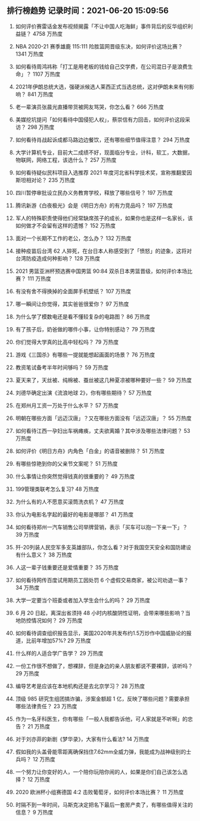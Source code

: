
## 排行榜趋势 记录时间：2021-06-20 15:09:56
  
  1. 如何评价赛雷话金发布视频揭露「不让中国人吃海鲜」事件背后的反华组织利益链？ 4758 万热度
    
  2. NBA 2020-21 赛季雄鹿 115:111 险胜篮网晋级东决，如何评价这场比赛？ 1341 万热度
    
  3. 如何看待周鸿祎称「打工是用老板的钱给自己交学费，在公司混日子是浪费生命」？ 1107 万热度
    
  4. 2021年伊朗总统大选，强硬派候选人莱西正式当选总统，这对伊朗未来有何影响？ 841 万热度
    
  5. 老一辈演员张晨光直播带货被网友骂哭，你怎么看？ 666 万热度
    
  6. 美媒挖坑提问「如何看待中国侵犯人权」，蔡崇信有力回击，如何评价这段采访？ 298 万热度
    
  7. 如何看待肖战起诉成都马路边边餐饮，还有哪些细节值得注意？ 294 万热度
    
  8. 大学计算机专业，目前大二成绩不好，现面临分专业，计科，软工，大数据，物联网，网络工程，该选什么？ 257 万热度
    
  9. 如何看待疑似民科项目入选推荐 2021 年度河北省科学技术奖，宣称推翻爱因斯坦相对论？ 235 万热度
    
  10. 四川暂停审批设立民办义务教育学校，释放了哪些信号？ 197 万热度
    
  11. 腾讯新游《白夜极光》会是《明日方舟》的有力竞品吗？ 197 万热度
    
  12. 军人的特殊职责使得他们经常缺席孩子的成长，如果你也是这样一名家长，该如何做才不会留有这样的遗憾？ 152 万热度
    
  13. 面对一个长期不工作的老公，怎么办？ 132 万热度
    
  14. 接种疫苗后台湾 62 人猝死，在台日本人称感受到了「愤怒」的迹象，这将对台湾防疫造成何种影响？ 128 万热度
    
  15. 2021 男篮亚洲杯预选赛中国男篮 90:84 双杀日本男篮晋级，如何评价本场比赛？ 111 万热度
    
  16. 有没有舍不得换掉的全面屏手机壁纸？ 107 万热度
    
  17. 哪一瞬间让你觉得，其实爸爸很爱你？ 97 万热度
    
  18. 为什么学了模数电还是看不懂较复杂的电路图？ 86 万热度
    
  19. 有了孩子后，奶爸做的哪件小事，让你特别感动？ 79 万热度
    
  20. 你们觉得大学真的比高中轻松吗？ 79 万热度
    
  21. 游戏《三国杀》有哪些一提就能想起画面的场景？ 76 万热度
    
  22. 教资笔试备考半年时间够吗？ 59 万热度
    
  23. 夏天来了，天丝被、纯棉被、蚕丝被这几种夏凉被哪种要好一些？ 59 万热度
    
  24. 刘德华确定出演《流浪地球 2》，你有哪些期待？ 57 万热度
    
  25. 在郑州月工资一万处于什么水平？ 57 万热度
    
  26. 明朝在哪些方面「远迈汉唐」？又在哪些方面没有「远迈汉唐」？ 55 万热度
    
  27. 如何看待江西一孕妇出车祸瘫痪，丈夫欲离婚？其中涉及哪些法律问题？ 53 万热度
    
  28. 如何评价《明日方舟》内角色「白金」的语音被删除？ 51 万热度
    
  29. 有哪些惊艳到你的父亲节文案呢？ 51 万热度
    
  30. 什么事情让你突然觉得钱真的很重要的？ 49 万热度
    
  31. 199管理类联考怎么复习? 48 万热度
    
  32. 为什么有的人不愿意买滚筒洗衣机？ 47 万热度
    
  33. 你认为电影名字起的最好的电影是哪部？ 41 万热度
    
  34. 如何看待郑州一汽车销售公司举牌营销，表示「买车可以抱一下亲一下」？ 39 万热度
    
  35. 歼-20列装人民空军多支英雄部队，你怎么看？对于我国空天安全和国防建设有什么意义？ 38 万热度
    
  36. 人这一辈子钱重要还是爱情重要？ 35 万热度
    
  37. 如何看待网传百度试用期员工因处罚 6 个虚假交易商家，被公司劝退一事？ 34 万热度
    
  38. 大学一定要当个班委或者加入学生会什么的吗？ 29 万热度
    
  39. 6 月 20 日起，离深出省须持 48 小时内核酸阴性证明，会带来哪些影响？当地防控情况如何？ 29 万热度
    
  40. 如何看待调查组织报告显示，美国2020年共发布约1.5万炒作中国威胁论的报道，比前年增加57%? 29 万热度
    
  41. 什么样的人适合学广告学？ 29 万热度
    
  42. 一份工作很不想做了，想裸辞，但是身边的亲人朋友都说不要裸辞，该听吗？ 29 万热度
    
  43. 编导艺考是应该在本地机构还是去北京学习？ 28 万热度
    
  44. 顶级 985 研究生组团搞诈骗，涉案金额超 1 亿，反映了哪些问题？需要承担哪些法律责任？ 23 万热度
    
  45. 作为一名牙科医生，你有哪些「一般人我都告诉他，可人家就是不听啊」的忠告？ 21 万热度
    
  46. 对于刘亦菲的新剧《梦华录》，大家有什么看法? 14 万热度
    
  47. 假如我的头盖骨能零距离确保挡住7.62mm全威力弹，我能成为战神级别的士兵吗？ 12 万热度
    
  48. 一个努力让你变好的人，一个陪你玩陪你闹的人，如果是你们自己该怎么选择？ 12 万热度
    
  49. 2020 欧洲杯小组赛德国 4:2 击败葡萄牙，如何评价本场比赛？ 11 万热度
    
  50. 时隔不到一年时间，马斯克决定把名下最后一套房产卖了，有哪些值得关注的信息？ 9 万热度
    